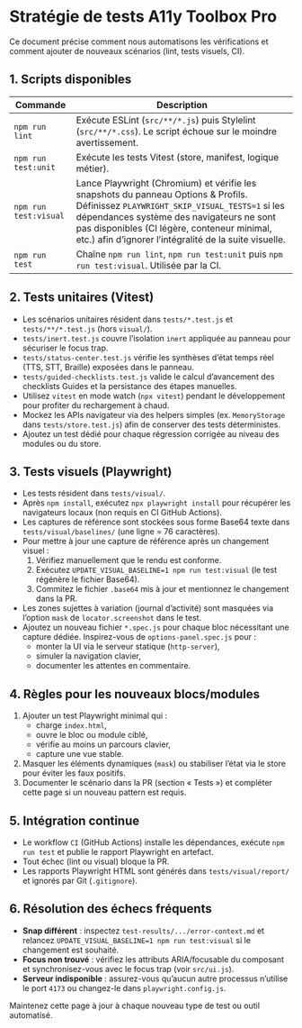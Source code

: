 # Stratégie de tests A11y Toolbox Pro

Ce document précise comment nous automatisons les vérifications et comment ajouter de nouveaux scénarios (lint, tests visuels, CI).

## 1. Scripts disponibles

| Commande | Description |
| --- | --- |
| `npm run lint` | Exécute ESLint (`src/**/*.js`) puis Stylelint (`src/**/*.css`). Le script échoue sur le moindre avertissement. |
| `npm run test:unit` | Exécute les tests Vitest (store, manifest, logique métier). |
| `npm run test:visual` | Lance Playwright (Chromium) et vérifie les snapshots du panneau Options & Profils. Définissez `PLAYWRIGHT_SKIP_VISUAL_TESTS=1` si les dépendances système des navigateurs ne sont pas disponibles (CI légère, conteneur minimal, etc.) afin d’ignorer l’intégralité de la suite visuelle. |
| `npm run test` | Chaîne `npm run lint`, `npm run test:unit` puis `npm run test:visual`. Utilisée par la CI. |

## 2. Tests unitaires (Vitest)

- Les scénarios unitaires résident dans `tests/*.test.js` et `tests/**/*.test.js` (hors `visual/`).
- `tests/inert.test.js` couvre l’isolation `inert` appliquée au panneau pour sécuriser le focus trap.
- `tests/status-center.test.js` vérifie les synthèses d’état temps réel (TTS, STT, Braille) exposées dans le panneau.
- `tests/guided-checklists.test.js` valide le calcul d’avancement des checklists Guides et la persistance des étapes manuelles.
- Utilisez `vitest` en mode watch (`npx vitest`) pendant le développement pour profiter du rechargement à chaud.
- Mockez les APIs navigateur via des helpers simples (ex. `MemoryStorage` dans `tests/store.test.js`) afin de conserver des tests déterministes.
- Ajoutez un test dédié pour chaque régression corrigée au niveau des modules ou du store.

## 3. Tests visuels (Playwright)

- Les tests résident dans `tests/visual/`.
- Après `npm install`, exécutez `npx playwright install` pour récupérer les navigateurs locaux (non requis en CI GitHub Actions).
- Les captures de référence sont stockées sous forme Base64 texte dans `tests/visual/baselines/` (une ligne = 76 caractères).
- Pour mettre à jour une capture de référence après un changement visuel :
  1. Vérifiez manuellement que le rendu est conforme.
  2. Exécutez `UPDATE_VISUAL_BASELINE=1 npm run test:visual` (le test régénère le fichier Base64).
  3. Commitez le fichier `.base64` mis à jour et mentionnez le changement dans la PR.
- Les zones sujettes à variation (journal d’activité) sont masquées via l’option `mask` de `locator.screenshot` dans le test.
- Ajoutez un nouveau fichier `*.spec.js` pour chaque bloc nécessitant une capture dédiée. Inspirez-vous de `options-panel.spec.js` pour :
  - monter la UI via le serveur statique (`http-server`),
  - simuler la navigation clavier,
  - documenter les attentes en commentaire.

## 4. Règles pour les nouveaux blocs/modules

1. Ajouter un test Playwright minimal qui :
   - charge `index.html`,
   - ouvre le bloc ou module ciblé,
   - vérifie au moins un parcours clavier,
   - capture une vue stable.
2. Masquer les éléments dynamiques (`mask`) ou stabiliser l’état via le store pour éviter les faux positifs.
3. Documenter le scénario dans la PR (section « Tests ») et compléter cette page si un nouveau pattern est requis.

## 5. Intégration continue

- Le workflow `CI` (GitHub Actions) installe les dépendances, exécute `npm run test` et publie le rapport Playwright en artefact.
- Tout échec (lint ou visual) bloque la PR.
- Les rapports Playwright HTML sont générés dans `tests/visual/report/` et ignorés par Git (`.gitignore`).

## 6. Résolution des échecs fréquents

- **Snap différent** : inspectez `test-results/.../error-context.md` et relancez `UPDATE_VISUAL_BASELINE=1 npm run test:visual` si le changement est souhaité.
- **Focus non trouvé** : vérifiez les attributs ARIA/focusable du composant et synchronisez-vous avec le focus trap (voir `src/ui.js`).
- **Serveur indisponible** : assurez-vous qu’aucun autre processus n’utilise le port `4173` ou changez-le dans `playwright.config.js`.

Maintenez cette page à jour à chaque nouveau type de test ou outil automatisé.

